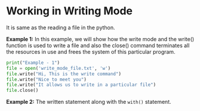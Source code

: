 # **Working in Writing Mode**
It is same as the reading a file in the python. 

**Example 1:**
In this example, we will show how the write mode and the write() function is used to write a file and also the close() command terminates all the resources in use and frees the system of this particular program.

```py
print("Example - 1")
file = open('write_mode_file.txt', 'w')
file.write("Hi, This is the write command")
file.write("Nice to meet you")
file.write("It allows us to write in a particular file")
file.close()
```

**Example 2:**
The written statement along with the `with()` statement.
```py

```